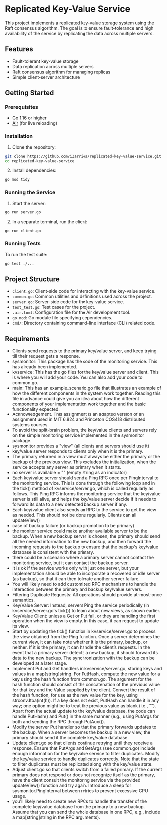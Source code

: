 # Replicated Key-Value Service

This project implements a replicated key-value storage system using the Raft consensus algorithm. The goal is to ensure fault-tolerance and high availability of the service by replicating the data across multiple servers.

## Features

- Fault-tolerant key-value storage
- Data replication across multiple servers
- Raft consensus algorithm for managing replicas
- Simple client-server architecture

## Getting Started

### Prerequisites

- Go 1.16 or higher
- [Air](https://github.com/cosmtrek/air) (for live reloading)

### Installation

1. Clone the repository:

```sh
git clone https://github.com/iZarrios/replicated-key-value-service.git
cd replicated-key-value-service
```

2. Install dependencies:

```sh
go mod tidy
```

### Running the Service

1. Start the server:

```sh
go run server.go
```

2. In a separate terminal, run the client:

```sh
go run client.go
```

### Running Tests

To run the test suite:

```sh
go test ./...
```

## Project Structure

- `client.go`: Client-side code for interacting with the key-value service.
- `common.go`: Common utilities and definitions used across the project.
- `server.go`: Server-side code for the key-value service.
- `test_test.go`: Test cases for the project.
- `.air.toml`: Configuration file for the Air development tool.
- `go.mod`: Go module file specifying dependencies.
- `cmd/`: Directory containing command-line interface (CLI) related code.


## Requirements
* Clients send requests to the primary key/value server, and keep trying till their request gets a response.
* sysmonitor: This package has the code of the monitoring service. This has already been implemented.
* kvservice: This has the go files for the key/value server and client. This is where you will add your code. You can also add your code to common.go.
* main: This has an example_scenario.go file that illustrates an example of how the different components in the system work together. Reading this file in advance could give you an idea about how the different components of your implementation work together and the basic functionality expected.
* Acknowledgement. This assignment is an adapted version of an assignment used in MIT 6.824 and Princeton COS418 distributed systems courses.
* To avoid the split-brain problem, the key/value clients and servers rely on the simple monitoring service implemented in the sysmonitor package.
* sysmonitor provides a "view" (all clients and servers should use it)
* key/value server responds to clients only when it is the primary.
* The primary returned in a view must always be either the primary or the backup of the previous view. This excludes the initialization, when the service accepts any server as primary when it starts.
* no server is available = "" (empty string as an indicator)
* Each key/value server should send a Ping RPC once per PingInterval to the monitoring service. This is done through the following loop and in the tick() method of kvservice/server.go, which is called regularly as follows. This Ping RPC informs the monitoring service that the key/value server is still alive, and helps the key/value server decide if it needs to forward its data to a new detected backup server if any.
* Each key/value client also sends an RPC to the service to get the view as needed. This should not be done regularly. Clients can all updateView()
* case of backup failure (or backup promotion to be primary)
* the monitor service could make another available server to be the backup. When a new backup server is chosen, the primary should send all the needed information to the new backup, and then forward the incoming requests to the backup to ensure that the backup's key/value database is consistent with the primary.
* there could be a scenario where a primary server cannot contact the monitoring service, but it can contact the backup server.
* It is ok if the service works only with just one server, but your implementation should be able to incorporate a recovered or idle server (as backup), so that it can then tolerate another server failure.
* You will likely need to add customized RPC mechanisms to handle the interaction between the primary and backup key/value servers.
* Filtering Duplicate Requests: All operations should provide at-most-once semantics.
* Key/Value Server: Instead, servers Ping the service periodically (in kvservice/server.go's tick()) to learn about new views, as shown earlier.
* Key/Value Client: unless a Get or Put fail, or they are handling the first operation when the view is empty. In this case, it can request to update its view.
* Start by updating the tick() function in kvservice/server.go to process the view obtained from the Ping function. Once a server determines the current view, it can take note whether it is the primary, backup, or neither. If it is the primary, it can handle the client’s requests.
In the event that a primary server detects a new backup, it should forward its data to the new backup. The synchronization with the backup can be developed at a later stage.
* Implement Put and Get handlers in kvservice/server.go, storing keys and values in a map[string]string. For PutHash, compute the new value for a key using the hash function from common.go. The argument for the hash function should consist of the concatenation of the previous value for that key and the Value supplied by the client. Convert the result of the hash function, for use as the new value for the key, using strconv.Itoa(int(h)). If a key does not exist, PutHash can handle it in any way; one option might be to treat the previous value as blank (i.e., ""). Apart from the actual update to the key/value database, the code can handle PutHash() and Put() in the same manner (e.g., using PutArgs for both and sending the RPC through PutAux()).
* Modify the server Put handler so that the primary forwards updates to the backup. When a server becomes the backup in a new view, the primary should send it the complete key/value database.
* Update client.go so that clients continue retrying until they receive a response. Ensure that PutArgs and GetArgs (see common.go) include enough information for the key/value service to filter duplicates. Modify the key/value service to handle duplicates correctly. Note that the state to filter duplicates must be replicated along with the key/value state.
* Adjust client.go so that clients switch from a failed primary. If the current primary does not respond or does not recognize itself as the primary, have the client consult the monitoring service via the provided updateView() function and try again. Introduce a sleep for sysmonitor.PingInterval between retries to prevent excessive CPU usage.
* you'll likely need to create new RPCs to handle the transfer of the complete key/value database from the primary to a new backup. Assume that you can send the whole database in one RPC, e.g., include a map[string]string in the RPC arguments).
